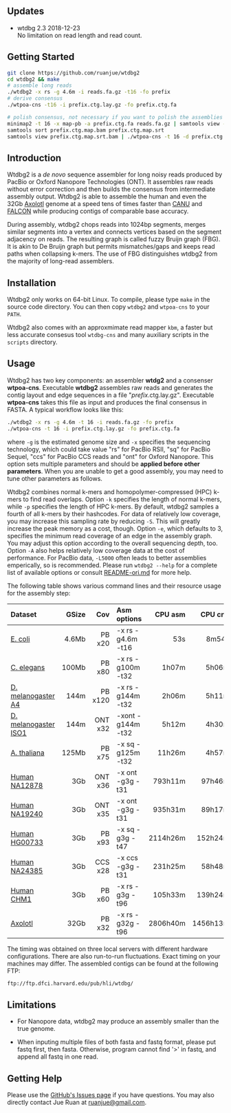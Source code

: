 ## <a name="update"></a>Updates
* wtdbg 2.3 2018-12-23<br>
No limitation on read length and read count.

## <a name="start"></a>Getting Started
```sh
git clone https://github.com/ruanjue/wtdbg2
cd wtdbg2 && make
# assemble long reads
./wtdbg2 -x rs -g 4.6m -i reads.fa.gz -t16 -fo prefix
# derive consensus
./wtpoa-cns -t16 -i prefix.ctg.lay.gz -fo prefix.ctg.fa

# polish consensus, not necessary if you want to polish the assemblies using other tools
minimap2 -t 16 -x map-pb -a prefix.ctg.fa reads.fa.gz | samtools view -Sb - >prefix.ctg.map.bam
samtools sort prefix.ctg.map.bam prefix.ctg.map.srt
samtools view prefix.ctg.map.srt.bam | ./wtpoa-cns -t 16 -d prefix.ctg.fa -i - -fo prefix.ctg.2nd.fa
```

## <a name="intro"></a>Introduction

Wtdbg2 is a *de novo* sequence assembler for long noisy reads produced by
PacBio or Oxford Nanopore Technologies (ONT). It assembles raw reads without
error correction and then builds the consensus from intermediate assembly
output. Wtdbg2 is able to assemble the human and even the 32Gb
[Axolotl][Axolotl] genome at a speed tens of times faster than [CANU][canu] and
[FALCON][falcon] while producing contigs of comparable base accuracy.

During assembly, wtdbg2 chops reads into 1024bp segments, merges similar
segments into a vertex and connects vertices based on the segment adjacency on
reads. The resulting graph is called fuzzy Bruijn graph (FBG). It is akin to De
Bruijn graph but permits mismatches/gaps and keeps read paths when collapsing
k-mers. The use of FBG distinguishes wtdbg2 from the majority of long-read
assemblers.

## <a name="install"></a>Installation

Wtdbg2 only works on 64-bit Linux. To compile, please type `make` in the source
code directory. You can then copy `wtdbg2` and `wtpoa-cns` to your `PATH`.

Wtdbg2 also comes with an approxmimate read mapper `kbm`, a faster but less
accurate consesus tool `wtdbg-cns` and many auxiliary scripts in the `scripts`
directory.

## <a name="use"></a>Usage

Wtdbg2 has two key components: an assembler **wtdg2** and a consenser
**wtpoa-cns**. Executable **wtdbg2** assembles raw reads and generates the
contig layout and edge sequences in a file "*prefix*.ctg.lay.gz". Executable
**wtpoa-cns** takes this file as input and produces the final consensus in
FASTA. A typical workflow looks like this:
```sh
./wtdbg2 -x rs -g 4.6m -t 16 -i reads.fa.gz -fo prefix
./wtpoa-cns -t 16 -i prefix.ctg.lay.gz -fo prefix.ctg.fa
```
where `-g` is the estimated genome size and `-x` specifies the sequencing
technology, which could take value "rs" for PacBio RSII, "sq" for PacBio
Sequel, "ccs" for PacBio CCS reads and "ont" for Oxford Nanopore. This option
sets multiple parameters and should be **applied before other parameters**.
When you are unable to get a good assembly, you may need to tune other
parameters as follows.

Wtdbg2 combines normal k-mers and homopolymer-compressed (HPC) k-mers to find
read overlaps. Option `-k` specifies the length of normal k-mers, while `-p`
specifies the length of HPC k-mers. By default, wtdbg2 samples a fourth of all
k-mers by their hashcodes. For data of relatively low coverage, you may
increase this sampling rate by reducing `-S`. This will greatly increase the
peak memory as a cost, though. Option `-e`, which defaults to 3, specifies the
minimum read coverage of an edge in the assembly graph. You may adjust this
option according to the overall sequencing depth, too. Option `-A` also helps
relatively low coverage data at the cost of performance. For PacBio data,
`-L5000` often leads to better assemblies emperically, so is recommended.
Please run `wtdbg2 --help` for a complete list of available options or consult
[README-ori.md](README-ori.md) for more help.

The following table shows various command lines and their resource usage for
the assembly step:

|Dataset                 |GSize |Cov     |Asm options        |CPU asm |CPU cns |Real tot|     RAM|
|:-----------------------|-----:|-------:|:------------------|-------:|-------:|-------:|-------:|
|[E. coli][pbcr]         |4.6Mb |PB x20  |-x rs -g4.6m -t16  |     53s|   8m54s|     42s|    1.0G|
|[C. elegans][ce]        |100Mb |PB x80  |-x rs -g100m -t32  |   1h07m|   5h06m|  13m42s|   11.6G|
|[D. melanogaster A4][dm2]| 144m|PB x120 |-x rs -g144m -t32  |   2h06m|   5h11m|  26m17s|   19.4G|
|[D. melanogaster ISO1][dm1]|144m|ONT x32|-xont -g144m -t32  |   5h12m|   4h30m|  25m59s|   17.3G|
|[A. thaliana][at]       |125Mb |PB x75  |-x sq -g125m -t32  |  11h26m|   4h57m|  49m35s|   25.7G|
|[Human NA12878][na12878]|3Gb   |ONT x36 |-x ont -g3g -t31   | 793h11m|  97h46m|  31h03m|  221.8G|
|[Human NA19240][na19240]|3Gb   |ONT x35 |-x ont -g3g -t31   | 935h31m|  89h17m|  35h20m|  215.0G|
|[Human HG00733][hg00733]|3Gb   |PB x93  |-x sq -g3g -t47    |2114h26m| 152h24m|  52h22m|  338.1G|
|[Human NA24385][na24385]|3Gb   |CCS x28 |-x ccs -g3g -t31   | 231h25m|  58h48m|  10h14m|  112.9G|
|[Human CHM1][chm1]      |3Gb   |PB x60  |-x rs -g3g -t96    | 105h33m| 139h24m|   5h17m|  225.1G|
|[Axolotl][axosra]       |32Gb  |PB x32  |-x rs -g32g -t96   |2806h40m|1456h13m| 110h16m| 1788.1G|

The timing was obtained on three local servers with different hardware
configurations. There are also run-to-run fluctuations. Exact timing on your
machines may differ. The assembled contigs can be found at the following FTP:
```txt
ftp://ftp.dfci.harvard.edu/pub/hli/wtdbg/
```

## Limitations

* For Nanopore data, wtdbg2 may produce an assembly smaller than the true
  genome.

* When inputing multiple files of both fasta and fastq format, please put fastq first, then fasta.
  Otherwise, program cannot find '>' in fastq, and append all fastq in one read.

## Getting Help

Please use the [GitHub's Issues page][issue] if you have questions. You may
also directly contact Jue Ruan at ruanjue@gmail.com.

[miniasm]: https://github.com/lh3/miniasm
[canu]: https://github.com/marbl/canu
[falcon]: https://github.com/PacificBiosciences/FALCON
[Axolotl]: https://www.nature.com/articles/nature25458
[chm1]: https://trace.ncbi.nlm.nih.gov/Traces/sra/?study=SRP044331
[na12878]: https://github.com/nanopore-wgs-consortium/NA12878/blob/master/rel5.md
[na19240]: https://www.ebi.ac.uk/ena/data/view/PRJEB26791
[pbcr]: http://www.cbcb.umd.edu/software/PBcR/data/selfSampleData.tar.gz
[ce]: https://github.com/PacificBiosciences/DevNet/wiki/C.-elegans-data-set
[axosra]: https://www.ncbi.nlm.nih.gov/bioproject/?term=PRJNA378970
[issue]: https://github.com/ruanjue/wtdbg2/issues
[at]: https://downloads.pacbcloud.com/public/SequelData/ArabidopsisDemoData/
[dm1]: https://www.ebi.ac.uk/ena/data/view/SRR6702603
[dm2]: https://www.ebi.ac.uk/ena/data/view/SRR5439404
[hg00733]: https://www.ebi.ac.uk/ena/data/view/SRR7615963
[na24385]: https://ftp-trace.ncbi.nlm.nih.gov/giab/ftp/data/AshkenazimTrio/HG002_NA24385_son/PacBio_CCS_15kb/
